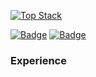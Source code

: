 [![Top Stack](https://widget.realdeveloper.pro/api/top?stack=Node.js,React,Electron)](https://github.com/young-kr)

[![Badge](https://widget.realdeveloper.pro/api/badge?title=What%20I%20am%20VERY%20GOOD%20at&badges=Node.js,React,Redux-Saga,Electron,Express.js,AWS%20Lambda,AWS%20API%20GW,AWS%20DynamoDB,AWS%20SQS,AWS%20S3,AWS%20Cognito,AWS%20AppSync,AWS%20Amplify)](https://github.com/young-kr)
[![Badge](https://widget.realdeveloper.pro/api/badge?title=Also%20I%20can%20do&badges=React%20Native,HTML5,CSS3,PHP,JSP,MySQL,MariaDB,Linux,NginX)](https://github.com/young-kr)

### Experience


<!-- [![Repository Card](https://widget.realdeveloper.pro/api/card?user=young-kr&repo=adserver-tutorial&locale=en)](https://github.com/young-kr/adserver-tutorial)
[![Repository Card](https://widget.realdeveloper.pro/api/card?user=young-kr&repo=one-page-template&locale=en)](https://github.com/young-kr/one-page-template) -->

<!--
**young-kr/young-kr** is a ✨ _special_ ✨ repository because its `README.md` (this file) appears on your GitHub profile.

Here are some ideas to get you started:

- 🔭 I’m currently working on ...
- 🌱 I’m currently learning ...
- 👯 I’m looking to collaborate on ...
- 🤔 I’m looking for help with ...
- 💬 Ask me about ...
- 📫 How to reach me: ...
- 😄 Pronouns: ...
- ⚡ Fun fact: ...
-->

